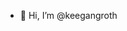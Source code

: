 - 👋 Hi, I’m @keegangroth


<!---
keegangroth/keegangroth is a ✨ special ✨ repository because its `README.md` (this file) appears on your GitHub profile.
You can click the Preview link to take a look at your changes.
--->
